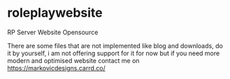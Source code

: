 # roleplaywebsite
RP Server Website Opensource

There are some files that are not implemented like blog and downloads, do it by yourself, i am not offering support for it for now but if you need more modern and optimised website contact me on 
https://markovicdesigns.carrd.co/
